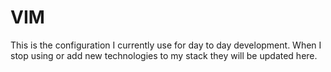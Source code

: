 # VIM

This is the configuration I currently use for day to day development.
When I stop using or add new technologies to my stack they will be updated here.
